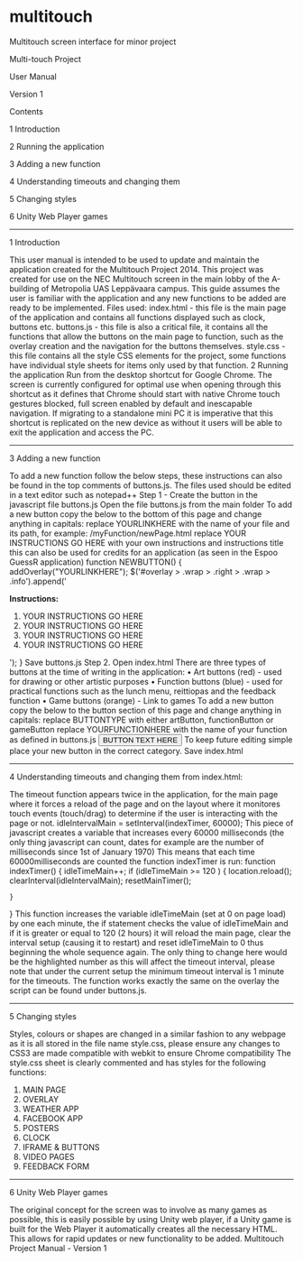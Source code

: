 # multitouch
Multitouch screen interface for minor project

Multi-touch Project

User Manual

Version 1

Contents

1 Introduction

2 Running the application

3 Adding a new function

4 Understanding timeouts and changing them

5 Changing styles

6 Unity Web Player games

________________________________________

1 Introduction

This user manual is intended to be used to update and maintain the application created for the Multitouch Project 2014.
This project was created for use on the NEC Multitouch screen in the main lobby of the A-building of Metropolia UAS Leppävaara campus.
This guide assumes the user is familiar with the application and any new functions to be added are ready to be implemented.
Files used:
index.html - this file is the main page of the application and contains all functions displayed such as clock, buttons etc.
buttons.js - this file is also a critical file, it contains all the functions that allow the buttons on the main page to function, such as the overlay creation and the navigation for the buttons themselves.
style.css - this file contains all the style CSS elements for the project, some functions have individual style sheets for items only used by that function.
2 Running the application
Run from the desktop shortcut for Google Chrome.
The screen is currently configured for optimal use when opening through this shortcut as it defines that Chrome should start with native Chrome touch gestures blocked, full screen enabled by default and inescapable navigation.
If migrating to a standalone mini PC it is imperative that this shortcut is replicated on the new device as without it users will be able to exit the application and access the PC.
________________________________________
3 Adding a new function

To add a new function follow the below steps, these instructions can also be found in the top comments of buttons.js.
The files used should be edited in a text editor such as notepad++
Step 1 - Create the button in the javascript file buttons.js
Open the file buttons.js from the main folder
To add a new button copy the below to the bottom of this page and change anything in capitals:
replace YOURLINKHERE with the name of your file and its path, for example:
/myFunction/newPage.html
replace YOUR INSTRUCTIONS GO HERE with your own instructions and instructions title this can also be used for credits for an application (as seen in the Espoo GuessR application)
function NEWBUTTON()
{
addOverlay("YOURLINKHERE");
$('#overlay > .wrap > .right > .wrap > .info').append('<div><p><b>Instructions:</b><ol class="instructionList"><li>YOUR INSTRUCTIONS GO HERE </li><li>YOUR INSTRUCTIONS GO HERE</li><li>YOUR INSTRUCTIONS GO HERE</li><li>YOUR INSTRUCTIONS GO HERE</li></ol></div>');
}
Save buttons.js
Step 2. 
Open index.html
There are three types of buttons at the time of writing in the application:
•	Art buttons (red) - used for drawing or other artistic purposes
•	Function buttons (blue) - used for practical functions such as the lunch menu, reittiopas and the feedback function
•	Game buttons (orange) - Link to games
To add a new button copy the below to the button section of this page and change anything in capitals:
replace BUTTONTYPE with either artButton, functionButton or gameButton
replace YOURFUNCTIONHERE with the name of your function as defined in buttons.js
<button class="BUTTONTYPE" draggable="true" onclick="YOURFUNCTIONHERE()">BUTTON TEXT HERE</button>
To keep future editing simple place your new button in the correct category.
Save index.html

________________________________________
4 Understanding timeouts and changing them
from index.html:

The timeout function appears twice in the application, for the main page where it forces a reload of the page and on the layout where it monitores touch events (touch/drag) to determine if the user is interacting with the page or not.
idleIntervalMain = setInterval(indexTimer, 60000);
This piece of javascript creates a variable that increases every 60000 milliseconds (the only thing javascript can count, dates for example are the number of milliseconds since 1st of January 1970)
This means that each time 60000milliseconds are counted the function indexTimer is run:
function indexTimer() {
    idleTimeMain++;
    if (idleTimeMain >= 120 ) { 
        location.reload();
                clearInterval(idleIntervalMain);
                resetMainTimer();
        
    }
}
This function increases the variable idleTimeMain (set at 0 on page load) by one each minute, the if statement checks the value of idleTimeMain and if it is greater or equal to 120 (2 hours) it will reload the main page, clear the interval setup (causing it to restart) and reset idleTimeMain to 0 thus beginning the whole sequence again.
The only thing to change here would be the highlighted number as this will affect the timeout interval, please note that under the current setup the minimum timeout interval is 1 minute for the timeouts.
The function works exactly the same on the overlay the script can be found under buttons.js.
________________________________________
5 Changing styles

Styles, colours or shapes are changed in a similar fashion to any webpage as it is all stored in the file name style.css, please ensure any changes to CSS3 are made compatible with webkit to ensure Chrome compatibility
The style.css sheet is clearly commented and has styles for the following functions:

1. MAIN PAGE
2. OVERLAY
3. WEATHER APP
4. FACEBOOK APP
5. POSTERS
6. CLOCK
7. IFRAME & BUTTONS
8. VIDEO PAGES
9. FEEDBACK FORM

________________________________________
6 Unity Web Player games

The original concept for the screen was to involve as many games as possible, this is easily possible by using Unity web player, if a Unity game is built for the Web Player it automatically creates all the necessary HTML.  This allows for rapid updates or new functionality to be added.
Multitouch Project Manual - Version 1
